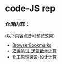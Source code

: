 # code-JS rep

### 仓库内容： 

(以下内容点击可预览效果)
- [BrowserBookmarks](http://www.diqiuxin.top/CodeProduction/BrowserBookmarks/Bookmarks.html)
- [汉得笔试-逻辑数字计算](http://www.diqiuxin.top/CodeProduction/%E6%B1%89%E5%BE%97%E7%AC%94%E8%AF%95-%E9%80%BB%E8%BE%91%E6%95%B0%E5%AD%97%E8%AE%A1%E7%AE%97/index.html)
- [化工原理课设-设计计算](http://www.diqiuxin.top/CodeProduction/%E5%8C%96%E5%B7%A5%E5%8E%9F%E7%90%86%E8%AF%BE%E8%AE%BE-%E8%AE%BE%E8%AE%A1%E8%AE%A1%E7%AE%97/index.html)

